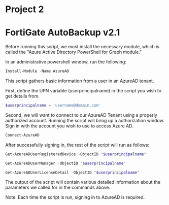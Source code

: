 # Project 2

FortiGate AutoBackup v2.1
======

Before running this script, we must install the necessary module, which is called the "Azure Active Directory PowerShell for Graph module."

In an administrative powershell window, run the following: 
```powershell
Install-Module -Name AzureAD
```

This script gathers basic information from a user in an AzureAD tenant.

First, define the UPN variable (userprincipalname) in the script you wish to get details from.

```powershell
$userprincipalname = 'username@domain.com'
```
Second, we will want to connect to our AzureAD Tenant using a properly authorized account. Running the script will bring up a authorization window. Sign in with the account you wish to use to access Azure AD. 

```powershell
Connect-AzureAD
```
After successfully signing in, the rest of the script will run as follows: 

```powershell
Get-AzureADUserRegisteredDevice -ObjectID "$userprincipalname"
```
```powershell
Get-AzureADUserManager -ObjectID "$userprincipalname"
```
```powershell
Get-AzureADUserLicenseDetail -ObjectID "$userprincipalname"
```
The output of the script will contain various detailed information about the parameters we called for in the commands above. 

Note: Each time the script is run, signing in to AzureAD is required. 
